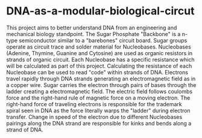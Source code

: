 # DNA-as-a-modular-biological-circut
This project aims to better understand DNA from an engineering and mechanical biology standpoint.  The Sugar Phosphate "Backbone" is a n-type semiconductor similar to a "barebones" circuit board.  Sugar groups operate as circuit trace and solder material for Nucleobases.  Nucleobases (Adenine, Thymine, Guanine and Cytosine) are used as organic resistors in strands of organic circuit.  Each Nucleobase has a specific resistance which will be calculated as part of this project.  Calculating the resistance of each Nucleobase can be used to read "code" within strands of DNA.  Electrons travel rapidly through DNA strands generating an electromagnetic field as in a copper wire.  Sugar carries the electron through pairs of bases through the ladder creating a electromagnetic field.  The electric field follows coulombs force and the right-hand rule of magnetic force on a moving electron.  The right-hand force of traveling electrons is responsible for the trademark spiral seen in DNA as the force literally warps the "ladder" during electron transfer. Change in speed of the electron due to different Nucleobases pairings along the DNA strand are responsible for kinks and bends along a strand of DNA.
